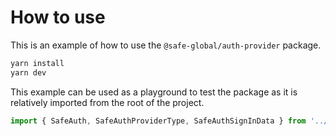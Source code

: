 # How to use

This is an example of how to use the `@safe-global/auth-provider` package.

```bash
yarn install
yarn dev
```

This example can be used as a playground to test the package as it is relatively imported from the root of the project.

```typescript
import { SafeAuth, SafeAuthProviderType, SafeAuthSignInData } from '../../src/index'
```
